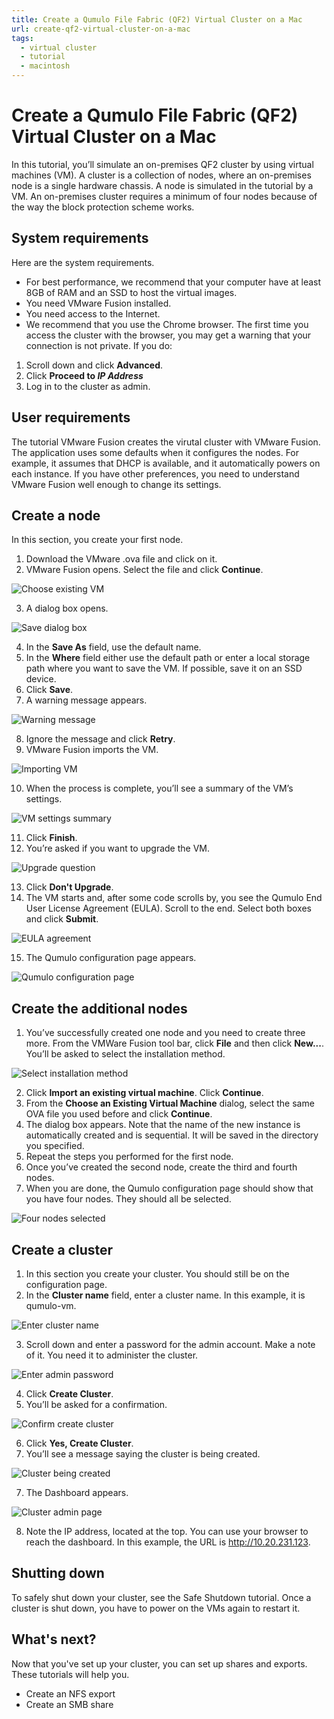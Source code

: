 ```yaml
---
title: Create a Qumulo File Fabric (QF2) Virtual Cluster on a Mac
url: create-qf2-virtual-cluster-on-a-mac
tags:
  - virtual cluster
  - tutorial
  - macintosh
---
```


# Create a Qumulo File Fabric (QF2) Virtual Cluster on a Mac
In this tutorial, you’ll simulate an on-premises QF2 cluster by using virtual machines (VM). A cluster is a collection of nodes, where an on-premises node is a single hardware chassis. A node is simulated in the tutorial by a VM. An on-premises cluster requires a minimum of four nodes because of the way the block protection scheme works.

## System requirements
Here are the system requirements.

* For best performance, we recommend that your computer have at least 8GB of RAM and an SSD to host the virtual images.
* You need VMware Fusion installed.
* You need access to the Internet. 
* We recommend that you use the Chrome browser. The first time you access the cluster with the browser, you may get a warning that your connection is not private. If you do:
1. Scroll down and click **Advanced**.
2. Click **Proceed to *IP Address***
3. Log in to the cluster as admin.

## User requirements
The tutorial VMware Fusion creates the virutal cluster with VMware Fusion. The application uses some defaults when it configures the nodes. For example, it assumes that DHCP is available, and it automatically powers on each instance. If you have other preferences, you need to understand VMware Fusion well enough to change its settings.

## Create a node

In this section, you create your first node.

1. Download the VMware .ova file and click on it.
2. VMware Fusion opens. Select the file and click **Continue**.

![Choose existing VM](mac-images/mac-fusion-choose-existing.png)

3. A dialog box opens.

![Save dialog box](mac-images/mac-fusion-save.png)

4. In the **Save As** field, use the default name. 
5. In the **Where** field either use the default path or enter a local storage path where you want to save the VM. If possible, save it on an SSD device.
6. Click **Save**. 
7. A warning message appears.

![Warning message](mac-images/mac-fusion-retry.png)

8. Ignore the message and click **Retry**.
9. VMware Fusion imports the VM.

![Importing VM](mac-images/mac-fusion-importing.png)

10. When the process is complete, you’ll see a summary of the VM’s settings.

![VM settings summary](mac-images/mac-fusion-finish-summary.png)

11. Click **Finish**.
12. You’re asked if you want to upgrade the VM.

![Upgrade question](mac-images/mac-fusion-upgrade.png)

13. Click **Don't Upgrade**.
14. The VM starts and, after some code scrolls by, you see the Qumulo End User License Agreement (EULA). Scroll to the end. Select both boxes and click **Submit**.

![EULA agreement](mac-images/mac-fusion-eula.png)

15. The Qumulo configuration page appears.

![Qumulo configuration page](mac-images/mac-fusion-qum-node-connect-01.png)

## Create the additional nodes

1. You’ve successfully created one node and you need to create three more. From the VMWare Fusion tool bar, click **File** and then click **New...**. You’ll be asked to select the installation method.

![Select installation method](mac-images/mac-fusion-select-install-method.png)

2. Click **Import an existing virtual machine**. Click **Continue**.
3. From the **Choose an Existing Virtual Machine** dialog, select the same OVA file you used before and click **Continue**. 
4. The dialog box appears. Note that the name of the new instance is automatically created and is sequential. It will be saved in the directory you specified.
5. Repeat the steps you performed for the first node. 
6. Once you’ve created the second node, create the third and fourth nodes. 
7. When you are done, the Qumulo configuration page should show that you have four nodes. They should all be selected.

![Four nodes selected](mac-images/mac-fusion-four-nodes-created.png)

## Create a cluster

1. In this section you create your cluster. You should still be on the configuration page.
2. In the **Cluster name** field, enter a cluster name. In this example, it is qumulo-vm.

![Enter cluster name](mac-images/mac-fusion-create-qumulo-vm.png)

3. Scroll down and enter a password for the admin account. Make a note of it. You need it to administer the cluster.

![Enter admin password](mac-images/mac-fusion-password.png)

4. Click **Create Cluster**.
5. You’ll be asked for a confirmation.

![Confirm create cluster](mac-images/mac-fusion-create-confirm.png)

6. Click **Yes, Create Cluster**.
7. You’ll see a message saying the cluster is being created.

![Cluster being created](mac-images/mac-fusion-creating-cluster.png)

7. The Dashboard appears.

![Cluster admin page](mac-images/mac-fusion-main-admin.png)

8. Note the IP address, located at the top. You can use your browser to reach the dashboard. In this example, the URL is http://10.20.231.123.

## Shutting down
To safely shut down your cluster, see the Safe Shutdown tutorial. Once a cluster is shut down, you have to power on the VMs again to restart it.

## What's next?

Now that you've set up your cluster, you can set up shares and exports. These tutorials will help you.

* Create an NFS export
* Create an SMB share











